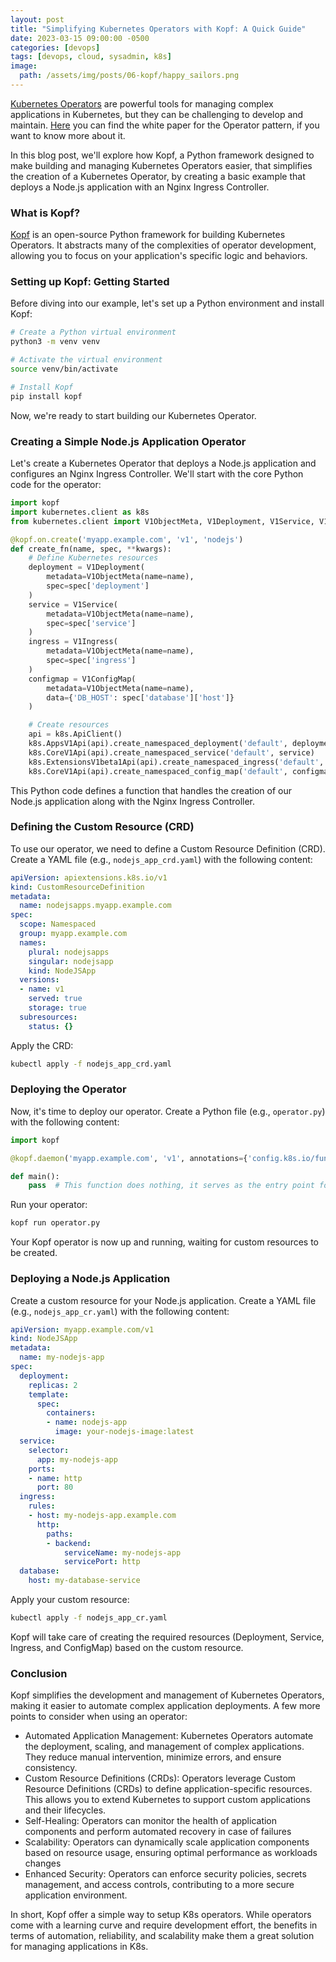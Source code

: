 ```yaml
---
layout: post
title: "Simplifying Kubernetes Operators with Kopf: A Quick Guide"
date: 2023-03-15 09:00:00 -0500
categories: [devops]
tags: [devops, cloud, sysadmin, k8s]
image:
  path: /assets/img/posts/06-kopf/happy_sailors.png
---
```


[Kubernetes Operators](https://kubernetes.io/docs/concepts/extend-kubernetes/operator/) are powerful tools for managing complex applications in Kubernetes, but they can be challenging to develop and maintain. [Here](https://github.com/cncf/tag-app-delivery/blob/main/operator-wg/whitepaper/Operator-WhitePaper_v1-0.md) you can find the white paper for the Operator pattern, if you want to know more about it.

In this blog post, we'll explore how Kopf, a Python framework designed to make building and managing Kubernetes Operators easier, that simplifies the creation of a Kubernetes Operator, by creating a basic example that deploys a Node.js application with an Nginx Ingress Controller.

### What is Kopf?

[Kopf](https://github.com/nolar/kopf/) is an open-source Python framework for building Kubernetes Operators. It abstracts many of the complexities of operator development, allowing you to focus on your application's specific logic and behaviors.

### Setting up Kopf: Getting Started

Before diving into our example, let's set up a Python environment and install Kopf:

```bash
# Create a Python virtual environment
python3 -m venv venv

# Activate the virtual environment
source venv/bin/activate

# Install Kopf
pip install kopf
```

Now, we're ready to start building our Kubernetes Operator.

### Creating a Simple Node.js Application Operator

Let's create a Kubernetes Operator that deploys a Node.js application and configures an Nginx Ingress Controller. We'll start with the core Python code for the operator:

```python
import kopf
import kubernetes.client as k8s
from kubernetes.client import V1ObjectMeta, V1Deployment, V1Service, V1Ingress, V1ConfigMap

@kopf.on.create('myapp.example.com', 'v1', 'nodejs')
def create_fn(name, spec, **kwargs):
    # Define Kubernetes resources
    deployment = V1Deployment(
        metadata=V1ObjectMeta(name=name),
        spec=spec['deployment']
    )
    service = V1Service(
        metadata=V1ObjectMeta(name=name),
        spec=spec['service']
    )
    ingress = V1Ingress(
        metadata=V1ObjectMeta(name=name),
        spec=spec['ingress']
    )
    configmap = V1ConfigMap(
        metadata=V1ObjectMeta(name=name),
        data={'DB_HOST': spec['database']['host']}
    )

    # Create resources
    api = k8s.ApiClient()
    k8s.AppsV1Api(api).create_namespaced_deployment('default', deployment)
    k8s.CoreV1Api(api).create_namespaced_service('default', service)
    k8s.ExtensionsV1beta1Api(api).create_namespaced_ingress('default', ingress)
    k8s.CoreV1Api(api).create_namespaced_config_map('default', configmap)
```

This Python code defines a function that handles the creation of our Node.js application along with the Nginx Ingress Controller.

### Defining the Custom Resource (CRD)

To use our operator, we need to define a Custom Resource Definition (CRD). Create a YAML file (e.g., `nodejs_app_crd.yaml`) with the following content:

```yaml
apiVersion: apiextensions.k8s.io/v1
kind: CustomResourceDefinition
metadata:
  name: nodejsapps.myapp.example.com
spec:
  scope: Namespaced
  group: myapp.example.com
  names:
    plural: nodejsapps
    singular: nodejsapp
    kind: NodeJSApp
  versions:
  - name: v1
    served: true
    storage: true
  subresources:
    status: {}
```

Apply the CRD:

```bash
kubectl apply -f nodejs_app_crd.yaml
```

### Deploying the Operator

Now, it's time to deploy our operator. Create a Python file (e.g., `operator.py`) with the following content:

```python
import kopf

@kopf.daemon('myapp.example.com', 'v1', annotations={'config.k8s.io/function': 'kopf'})

def main():
    pass  # This function does nothing, it serves as the entry point for the operator
```

Run your operator:

```bash
kopf run operator.py
```

Your Kopf operator is now up and running, waiting for custom resources to be created.

### Deploying a Node.js Application

Create a custom resource for your Node.js application. Create a YAML file (e.g., `nodejs_app_cr.yaml`) with the following content:

```yaml
apiVersion: myapp.example.com/v1
kind: NodeJSApp
metadata:
  name: my-nodejs-app
spec:
  deployment:
    replicas: 2
    template:
      spec:
        containers:
        - name: nodejs-app
          image: your-nodejs-image:latest
  service:
    selector:
      app: my-nodejs-app
    ports:
    - name: http
      port: 80
  ingress:
    rules:
    - host: my-nodejs-app.example.com
      http:
        paths:
        - backend:
            serviceName: my-nodejs-app
            servicePort: http
  database:
    host: my-database-service
```

Apply your custom resource:

```bash
kubectl apply -f nodejs_app_cr.yaml
```

Kopf will take care of creating the required resources (Deployment, Service, Ingress, and ConfigMap) based on the custom resource.

### Conclusion

Kopf simplifies the development and management of Kubernetes Operators, making it easier to automate complex application deployments. A few more points to consider when using an operator:

- Automated Application Management: Kubernetes Operators automate the deployment, scaling, and management of complex applications. They reduce manual intervention, minimize errors, and ensure consistency.
- Custom Resource Definitions (CRDs): Operators leverage Custom Resource Definitions (CRDs) to define application-specific resources. This allows you to extend Kubernetes to support custom applications and their lifecycles.
- Self-Healing: Operators can monitor the health of application components and perform automated recovery in case of failures
- Scalability: Operators can dynamically scale application components based on resource usage, ensuring optimal performance as workloads changes
- Enhanced Security: Operators can enforce security policies, secrets management, and access controls, contributing to a more secure application environment.


In short, Kopf offer a simple way to setup K8s operators. While operators come with a learning curve and require development effort, the benefits in terms of automation, reliability, and scalability make them a great solution for managing applications in K8s.

